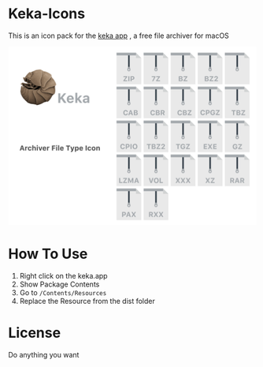 # Keka-Icons
This is an icon pack for the [keka app](http://www.kekaosx.com) , a free file archiver for macOS

![Archiver Icon Type](src/Show.png)

# How To Use

1. Right click on the keka.app
2. Show Package Contents
3. Go to `/Contents/Resources`
4. Replace the Resource from the dist folder

# License

Do anything you want
